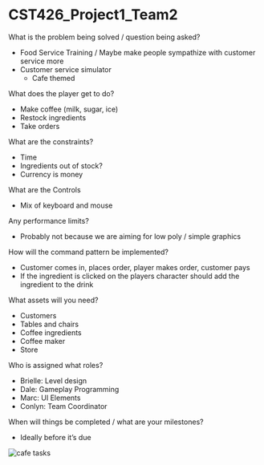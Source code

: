 # CST426_Project1_Team2

What is the problem being solved / question being asked?
 - Food Service Training / Maybe make people sympathize with customer service more
 - Customer service simulator
    - Cafe themed

What does the player get to do?
 - Make coffee (milk, sugar, ice)
 - Restock ingredients
 - Take orders
   
What are the constraints?
 - Time
 - Ingredients out of stock?
 - Currency is money

What are the Controls
 - Mix of keyboard and mouse

Any performance limits?
 - Probably not because we are aiming for low poly / simple graphics

How will the command pattern be implemented?
 - Customer comes in, places order, player makes order, customer pays
 - If the ingredient is clicked on the players character should add the ingredient to the drink

What assets will you need?
 - Customers
 - Tables and chairs
 - Coffee ingredients
 - Coffee maker
 - Store

Who is assigned what roles?
 - Brielle: Level design
 - Dale: Gameplay Programming
 - Marc: UI Elements
 - Conlyn: Team Coordinator

When will things be completed / what are your milestones?
 - Ideally before it’s due

![cafe tasks](https://github.com/Dale-S/CST426_Project1_Team2/assets/95391444/f813eaec-0ef7-4525-9d1d-3f3cbd9616c3)
